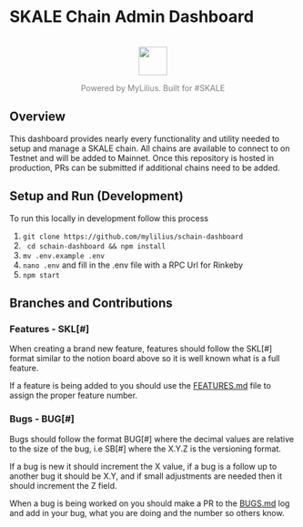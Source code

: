 # SKALE Chain Admin Dashboard

<p align="center">
    <br>
    <img src="https://uploads-ssl.webflow.com/629d30c4a38bde0377ff6142/629d35ea8192da2c7c821e98_Animation_GIF_TransparentBackground.gif" width="50px"/>
    <br>
    <p style="text-align: center; color: grey;">Powered by MyLilius. Built for #SKALE</p>
<p>

## Overview
This dashboard provides nearly every functionality and utility needed to setup and manage a SKALE chain. All chains are available to connect to on Testnet and will be added to Mainnet. Once this repository is hosted in production, PRs can be submitted if additional chains need to be added. 

## Setup and Run (Development)
To run this locally in development follow this process

1. ```git clone https://github.com/mylilius/schain-dashboard```
2. ``` cd schain-dashboard && npm install```
3. ```mv .env.example .env```
4. ```nano .env``` and fill in the .env file with a RPC Url for Rinkeby
5. ```npm start```

## Branches and Contributions

### Features - SKL[#]

When creating a brand new feature, features should follow the SKL[#] format similar to the notion board above so it is well known what is a full feature. 

If a feature is being added to you should use the [FEATURES.md](./FEATURES.md) file to assign the proper feature number. 

### Bugs - BUG[#]

Bugs should follow the format BUG[#] where the decimal values are relative to the size of the bug, i.e SB[#] where the X.Y.Z is the versioning format.

If a bug is new it should increment the X value, if a bug is a follow up to another bug it should be X.Y, and if small adjustments are needed then it should increment the Z field. 

When a bug is being worked on you should make a PR to the [BUGS.md](./BUGS.md) log and add in your bug, what you are doing and the number so others know.

